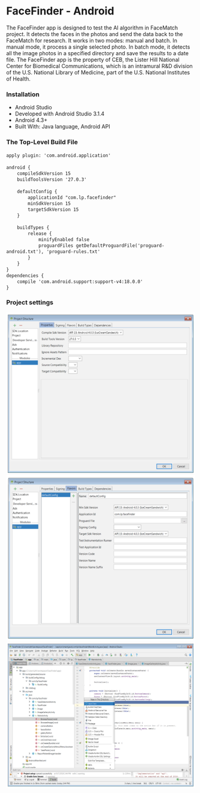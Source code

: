 # FaceFinder - Android #

The FaceFinder app is designed to test the AI algorithm in FaceMatch project. It detects the faces in the photos and send the data back to the FaceMatch for research. It works in two modes: manual and batch. In manual mode, it process a single selected photo. In batch mode, it detects all the image photos in a specified directory and save the results to a date file. The FaceFinder app is the property of CEB, the Lister Hill National Center for Biomedical Communications, which is an intramural R&D division of the U.S. National Library of Medicine, part of the U.S. National Institutes of Health.  

### Installation ###

- Android Studio  
- Developed with Android Studio 3.1.4  
- Android 4.3+  
- Built With: Java language, Android API  

### The Top-Level Build File ###

```
apply plugin: 'com.android.application'

android {
    compileSdkVersion 15
    buildToolsVersion '27.0.3'

    defaultConfig {
        applicationId "com.lp.facefinder"
        minSdkVersion 15
        targetSdkVersion 15
    }

    buildTypes {
        release {
            minifyEnabled false
            proguardFiles getDefaultProguardFile('proguard-android.txt'), 'proguard-rules.txt'
        }
    }
}
dependencies {
    compile 'com.android.support:support-v4:18.0.0'
}
```

### Project settings ###

<img src="asset1.png">  

<img src="asset2.png">  

<img src="asset3.png">  